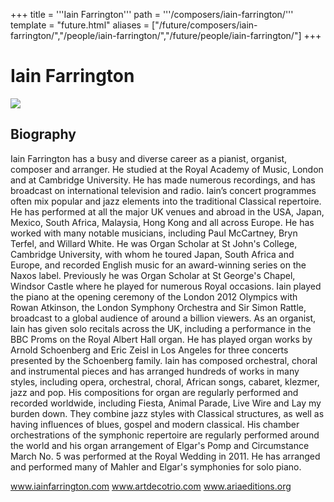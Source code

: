 +++
title = '''Iain Farrington'''
path = '''/composers/iain-farrington/'''
template = "future.html"
aliases = ["/future/composers/iain-farrington/","/people/iain-farrington/","/future/people/iain-farrington/"]
+++

<h1>Iain Farrington</h1>

<img class="speaker-photo" src="https://custom.cvent.com/C3A4539B19F74ABCB6FCE437F6BC0A74/files/event/910aaf2914d44586a56fbd0b3b2c31c0/c280e8ea95384b0eabc9153c2879d7e6.jpg">
<h2>Biography</h2>
<p>Iain Farrington has a busy and diverse career as a pianist, organist, composer and  arranger. He studied at the Royal Academy of Music, London and at Cambridge  University. He has made numerous recordings, and has broadcast on international  television and radio. Iain’s concert programmes often mix popular and jazz  elements into the traditional Classical repertoire. He has performed at all the  major UK venues and abroad in the USA, Japan, Mexico, South Africa, Malaysia,  Hong Kong and all across Europe. He has worked with many notable musicians,  including Paul McCartney, Bryn Terfel, and Willard White. He was Organ Scholar at  St John's College, Cambridge University, with whom he toured Japan, South Africa  and Europe, and recorded English music for an award-winning series on the Naxos  label. Previously he was Organ Scholar at St George's Chapel, Windsor Castle  where he played for numerous Royal occasions. Iain played the piano at the  opening ceremony of the London 2012 Olympics with Rowan Atkinson, the  London Symphony Orchestra and Sir Simon Rattle, broadcast to a global audience  of around a billion viewers. As an organist, Iain has given solo recitals across the  UK, including a performance in the BBC Proms on the Royal Albert Hall organ. He  has played organ works by Arnold Schoenberg and Eric Zeisl in Los Angeles for  three concerts presented by the Schoenberg family. Iain has composed orchestral,  choral and instrumental pieces and has arranged hundreds of works in many  styles, including opera, orchestral, choral, African songs, cabaret, klezmer, jazz and  pop. His compositions for organ are regularly performed and recorded worldwide,  including Fiesta, Animal Parade, Live Wire and Lay my burden down. They  combine jazz styles with Classical structures, as well as having influences of blues,  gospel and modern classical. His chamber orchestrations of the symphonic  repertoire are regularly performed around the world and his organ arrangement  of Elgar's Pomp and Circumstance March No. 5 was performed at the Royal  Wedding in 2011. He has arranged and performed many of Mahler and Elgar's  symphonies for solo piano. 

www.iainfarrington.com 
www.artdecotrio.com 
www.ariaeditions.org</p>

